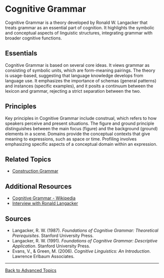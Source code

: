 # Cognitive Grammar

Cognitive Grammar is a theory developed by Ronald W. Langacker that treats grammar as an essential part of cognition. It highlights the symbolic and conceptual aspects of linguistic structures, integrating grammar with broader cognitive functions.

## Essentials

Cognitive Grammar is based on several core ideas. It views grammar as consisting of symbolic units, which are form-meaning pairings. The theory is usage-based, suggesting that language knowledge develops from language use. It emphasizes the importance of schemas (general patterns) and instances (specific examples), and it posits a continuum between the lexicon and grammar, rejecting a strict separation between the two.

## Principles

Key principles in Cognitive Grammar include construal, which refers to how speakers perceive and present situations. The figure and ground principle distinguishes between the main focus (figure) and the background (ground) elements in a scene. Domains provide the conceptual contexts that give meaning to expressions, such as space or time. Profiling involves emphasizing specific aspects of a conceptual domain within an expression.


## Related Topics

- [Construction Grammar](../Core/Construction-Grammar.md)

## Additional Resources

- [Cognitive Grammar - Wikipedia](https://en.wikipedia.org/wiki/Cognitive_grammar)
- [Interview with Ronald Langacker](https://cognitivelinguistics.org/langacker-interview)

## Sources

- Langacker, R. W. (1987). *Foundations of Cognitive Grammar: Theoretical Prerequisites*. Stanford University Press.
- Langacker, R. W. (1991). *Foundations of Cognitive Grammar: Descriptive Application*. Stanford University Press.
- Evans, V., & Green, M. (2006). *Cognitive Linguistics: An Introduction*. Lawrence Erlbaum Associates.

---

[Back to Advanced Topics](README.md)
